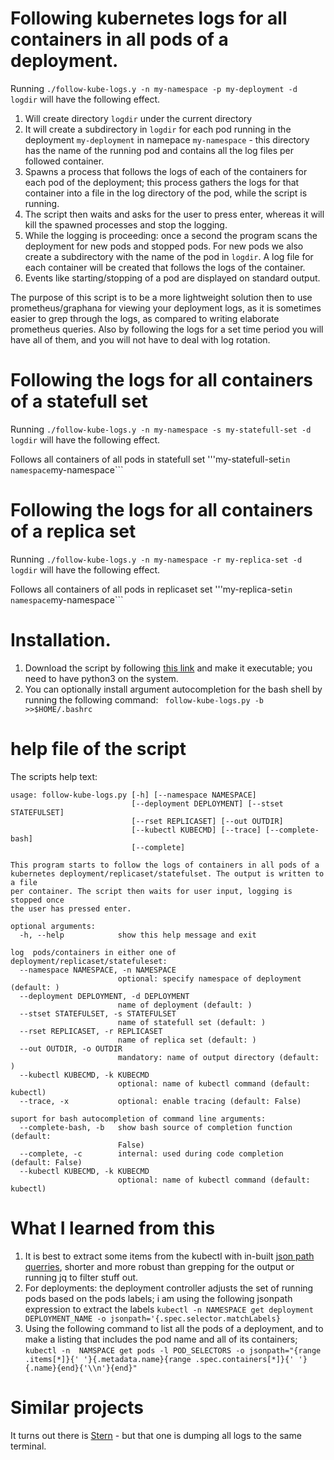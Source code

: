 
# Following kubernetes logs for all containers in all pods of a deployment.

Running ```./follow-kube-logs.y -n my-namespace -p my-deployment -d logdir``` will have the following effect.

1. Will create directory ```logdir``` under the current directory 
2. It will create a subdirectory in ```logdir``` for each pod running in the deployment ```my-deployment``` in namepace ```my-namespace``` - this directory has the name of the running pod and contains all the log files per followed container.
3. Spawns a process that follows the logs of each of the containers for each pod of the deployment; this process gathers the logs for that container into a file in the log directory of the pod, while the script is running. 
4. The script then waits and asks for the user to press enter, whereas it will kill the spawned processes and stop the logging.
5. While the logging is proceeding: once a second the program scans the deployment for new pods and stopped pods. For new pods we also create a subdirectory with the name of the pod in ```logdir```. A log file for each container will be created that follows the logs of the container.
6. Events like starting/stopping of a pod are displayed on standard output.

The purpose of this script is to be a more lightweight solution then to use prometheus/graphana for viewing your deployment logs, as it is sometimes easier to grep through the logs, as compared to writing elaborate prometheus queries. Also by following the logs for a set time period you will have all of them, and you will not have to deal with log rotation.

# Following the logs for all containers of a statefull set

Running ```./follow-kube-logs.y -n my-namespace -s my-statefull-set -d logdir``` will have the following effect.

Follows all containers of all pods in statefull set '''my-statefull-set``` in namespace ```my-namespace```

# Following the logs for all containers of a replica set

Running ```./follow-kube-logs.y -n my-namespace -r my-replica-set -d logdir``` will have the following effect.

Follows all containers of all pods in replicaset set '''my-replica-set``` in namespace ```my-namespace```

# Installation.

1. Download the script by following [this link](https://raw.githubusercontent.com/MoserMichael/follow-kube-logs/master/follow-kube-logs.py) and make it executable; you need to have python3 on the system.
2. You can optionally install argument autocompletion for the bash shell by running the following command: ```  follow-kube-logs.py -b >>$HOME/.bashrc ```

# help file of the script

The scripts help text:
```
usage: follow-kube-logs.py [-h] [--namespace NAMESPACE]
                           [--deployment DEPLOYMENT] [--stset STATEFULSET]
                           [--rset REPLICASET] [--out OUTDIR]
                           [--kubectl KUBECMD] [--trace] [--complete-bash]
                           [--complete]

This program starts to follow the logs of containers in all pods of a
kubernetes deployment/replicaset/statefulset. The output is written to a file
per container. The script then waits for user input, logging is stopped once
the user has pressed enter.

optional arguments:
  -h, --help            show this help message and exit

log  pods/containers in either one of deployment/replicaset/statefuleset:
  --namespace NAMESPACE, -n NAMESPACE
                        optional: specify namespace of deployment (default: )
  --deployment DEPLOYMENT, -d DEPLOYMENT
                        name of deployment (default: )
  --stset STATEFULSET, -s STATEFULSET
                        name of statefull set (default: )
  --rset REPLICASET, -r REPLICASET
                        name of replica set (default: )
  --out OUTDIR, -o OUTDIR
                        mandatory: name of output directory (default: )
  --kubectl KUBECMD, -k KUBECMD
                        optional: name of kubectl command (default: kubectl)
  --trace, -x           optional: enable tracing (default: False)

suport for bash autocompletion of command line arguments:
  --complete-bash, -b   show bash source of completion function (default:
                        False)
  --complete, -c        internal: used during code completion (default: False)
  --kubectl KUBECMD, -k KUBECMD
                        optional: name of kubectl command (default: kubectl)
```


# What I learned from this

1. It is best to extract some items from the kubectl with  in-built [json path querries](https://kubernetes.io/docs/reference/kubectl/jsonpath/), shorter and more robust than grepping for the output or running jq to filter stuff out.
2. For deployments: the deployment controller adjusts the set of running pods based on the pods labels; i am using the following jsonpath expression to extract the labels ``` kubectl -n NAMESPACE get deployment DEPLOYMENT_NAME -o jsonpath='{.spec.selector.matchLabels} ```
3. Using the following command to list all the pods of a deployment, and to make a listing that includes the pod name and all of its containers; 
``` kubectl -n  NAMSPACE get pods -l POD_SELECTORS -o jsonpath="{range .items[*]}{' '}{.metadata.name}{range .spec.containers[*]}{' '}{.name}{end}{'\\n'}{end}" ```

# Similar projects

It turns out there is [Stern](https://github.com/wercker/stern) - but that one is dumping all logs to the same terminal.
